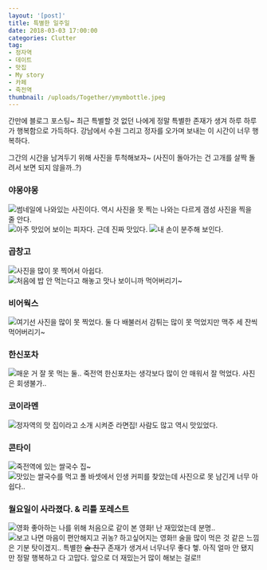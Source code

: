 ```yaml
---
layout: '[post]'
title: 특별한 일주일
date: 2018-03-03 17:00:00
categories: Clutter
tag:
- 정자역
- 데이트
- 맛집
- My story
- 카페
- 죽전역
thumbnail: /uploads/Together/ymymbottle.jpeg
---
```


간만에 블로그 포스팅~ 최근 특별할 것 없던 나에게 정말 특별한 존재가 생겨 하루 하루가 행복함으로 가득하다. 강남에서 수원 그리고 정자를 오가며 보내는 이 시간이 너무 행복하다.

그간의 시간을 남겨두기 위해 사진을 투척해보자~ (사진이 돌아가는 건 고개를 살짝 돌려서 보면 되지 않을까..?)
### 야몽야몽
![썸네일에 나와있는 사진이다. 역시 사진을 못 찍는 나와는 다르게 갬성 사진을 찍을 줄 안다.](/uploads/Together/ymymbottle.jpeg)
![아주 맛있어 보이는 피자다. 근데 진짜 맛있다.](/uploads/Together/ymym3.jpeg)
![내 손이 분주해 보인다.](/uploads/Together/ymym1.jpeg)
### 곱창고
![사진을 많이 못 찍어서 아쉽다.](/uploads/Together/gobchang.jpeg)
![처음에 밥 안 먹는다고 해놓고 맛나 보이니까 먹어버리기~](/uploads/Together/gobchang2.jpeg)
### 비어웍스
![여기선 사진을 많이 못 찍었다. 둘 다 배불러서 감튀는 많이 못 먹었지만 맥주 세 잔씩 먹어버리기~](/uploads/Together/beerworks.jpeg)
### 한신포차
![매운 거 잘 못 먹는 둘.. 죽전역 한신포차는 생각보다 많이 안 매워서 잘 먹었다. 사진은 회생불가..](/uploads/Together/hanshin.jpeg)
### 코이라멘
![정자역의 맛 집이라고 소개 시켜준 라면집! 사람도 많고 역시 맛있었다.](/uploads/Together/ramen.jpeg)
### 콘타이
![죽전역에 있는 쌀국수 집~](/uploads/Together/kontai.jpeg)
![맛있는 쌀국수를 먹고 폴 바셋에서 인생 커피를 찾았는데 사진으로 못 남긴게 너무 아쉽다..](/uploads/Together/kontai2.jpeg)
### 월요일이 사라졌다. & 리틀 포레스트
![영화 좋아하는 나를 위해 처음으로 같이 본 영화! 난 재밌었는데 분명..](/uploads/Together/movie1.jpeg)
![보고 나면 마음이 편안해지고 귀농? 하고싶어지는 영화!!](/uploads/Together/movie2.jpeg)
술을 많이 먹은 것 같은 느낌은 기분 탓이겠지.. 특별한 ~~술 친구~~ 존재가 생겨서 너무너무 좋다 헿.  아직 얼마 안 됐지만 정말 행복하고 다 고맙다. 앞으로 더 재밌는거 많이 해보는 걸로!!
